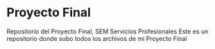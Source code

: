 # Proyecto Final 
Repositorio del Proyecto Final, SEM Servicios Profesionales
Este es un repositorio donde subo todos los archivos de mi Proyecto Final 
